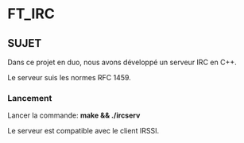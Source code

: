 # FT_IRC

## SUJET

Dans ce projet en duo, nous avons développé un serveur IRC en C++.

Le serveur suis les normes RFC 1459.

### Lancement

Lancer la commande: **make && ./ircserv <port> <passowrd>**

Le serveur est compatible avec le client IRSSI.
